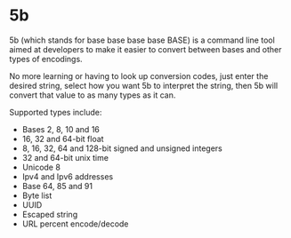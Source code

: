 # 5b

5b (which stands for base base base base BASE) is a command line tool aimed at developers to make it easier to convert between bases and other types of encodings.

No more learning or having to look up conversion codes, just enter the desired string, select how you want 5b to interpret the string, then 5b will convert that value to as many types as it can.

Supported types include: 

- Bases 2, 8, 10 and 16
- 16, 32 and 64-bit float
- 8, 16, 32, 64 and 128-bit signed and unsigned integers
- 32 and 64-bit unix time
- Unicode 8
- Ipv4 and Ipv6 addresses
- Base 64, 85 and 91
- Byte list
- UUID
- Escaped string
- URL percent encode/decode
